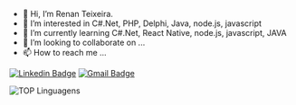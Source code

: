 - 👋 Hi, I’m Renan Teixeira.
- 👀 I’m interested in C#.Net, PHP, Delphi, Java, node.js, javascript
- 🌱 I’m currently learning C#.Net, React Native, node.js, javascript, JAVA
- 💞️ I’m looking to collaborate on ...
- 📫 How to reach me ...

[![Linkedin Badge](https://img.shields.io/badge/-LinkedIn-%230077B5?style=for-the-badge&logo=linkedin&logoColor=white&link=https://www.linkedin.com/in/renanrteixeira/)](https://www.linkedin.com/in/renanrteixeira/)
[![Gmail Badge](https://img.shields.io/badge/-Gmail-red?style=for-the-badge&logo=Gmail&logoColor=white&link=mailto:renan.r.teixeira@gmail.com)](mailto:renan.r.teixeira@gmail.com)

<!---
renanrteixeira/renanrteixeira is a ✨ special ✨ repository because its `README.md` (this file) appears on your GitHub profile.
You can click the Preview link to take a look at your changes.
--->

![TOP Linguagens](https://github-readme-stats.vercel.app/api/top-langs/?username=renanrteixeira&layout=compact&theme=dracula)
